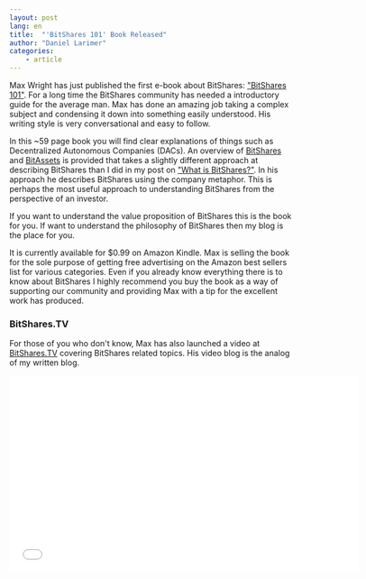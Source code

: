 ```yaml
---
layout: post
lang: en
title:  "'BitShares 101' Book Released"
author: "Daniel Larimer"
categories: 
    - article
---
```


Max Wright has just published the first e-book about BitShares: ["BitShares 101"](http://www.amazon.com/BitShares-101-Generation-Currencies-Decentralized-ebook/dp/B00QUIWHR0/).  For a long time 
the BitShares community has needed a introductory guide for the average man. Max
has done an amazing job taking a complex subject and condensing it down into 
something easily understood.  His writing style is very conversational and easy
to follow.

In this ~59 page book you will find clear explanations of things such as
Decentralized Autonomous Companies (DACs).  An overview of [BitShares](/update/2014/12/18/What-is-BitShares.html) and
[BitAssets](/article/2014/12/18/What-are-BitShares-Market-Pegged-Assets.html) is provided
that takes a slightly different approach at describing BitShares than I did in
my post on ["What is BitShares?"](/update/2014/12/18/What-is-BitShares.html).  In his
approach he describes BitShares using the company metaphor.  This is perhaps
the most useful approach to understanding BitShares from the perspective of an
investor. 

If you want to understand the value proposition of BitShares this is the book for you. If
want to understand the philosophy of BitShares then my blog is the place for you.

It is currently available for $0.99 on Amazon Kindle.  Max is selling the book for
the sole purpose of getting free advertising on the Amazon best sellers list for 
various categories.   Even if you already know everything there is to know about
BitShares I highly recommend you buy the book as a way of supporting our community and
providing Max with a tip for the excellent work has produced.


### BitShares.TV

For those of you who don't know, Max has also launched a video at [BitShares.TV](http://bitshares.tv) covering 
BitShares related topics.  His video blog is the analog of my written blog. 

<center>
<iframe width="620" height="349" src="//www.youtube.com/embed/XxTtW44R_bQ" frameborder="0" allowfullscreen></iframe>
</center>


